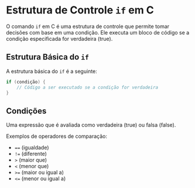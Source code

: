 # Estrutura de Controle `if` em C

O comando `if` em C é uma estrutura de controle que permite tomar decisões com base em uma condição. Ele executa um bloco de código se a condição especificada for verdadeira (true).

## Estrutura Básica do `if`

A estrutura básica do `if` é a seguinte:

```c
if (condição) {
    // Código a ser executado se a condição for verdadeira
}
```

## Condições

Uma expressão que é avaliada como verdadeira (true) ou falsa (false).

Exemplos de operadores de comparação:
- `==` (igualdade)
- `!=` (diferente)
- `>` (maior que)
- `<` (menor que)
- `>=` (maior ou igual a)
- `<=` (menor ou igual a)
